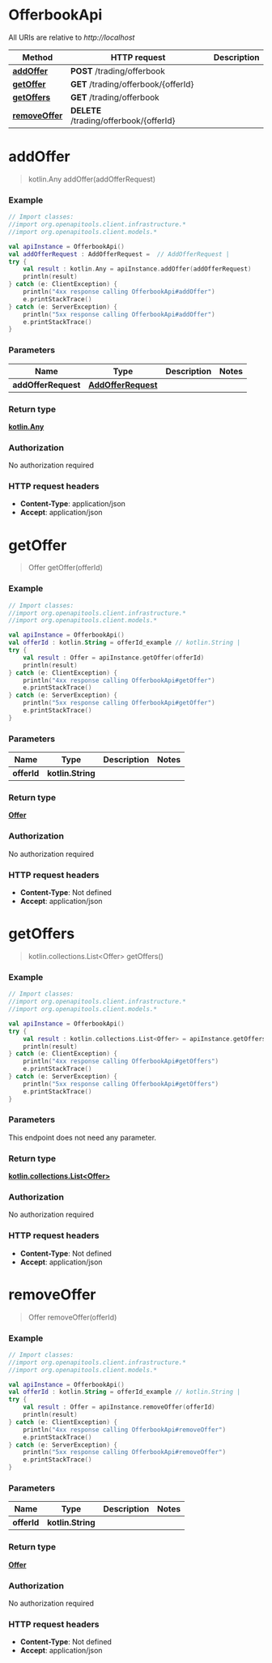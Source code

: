 # OfferbookApi

All URIs are relative to *http://localhost*

Method | HTTP request | Description
------------- | ------------- | -------------
[**addOffer**](OfferbookApi.md#addOffer) | **POST** /trading/offerbook | 
[**getOffer**](OfferbookApi.md#getOffer) | **GET** /trading/offerbook/{offerId} | 
[**getOffers**](OfferbookApi.md#getOffers) | **GET** /trading/offerbook | 
[**removeOffer**](OfferbookApi.md#removeOffer) | **DELETE** /trading/offerbook/{offerId} | 


<a id="addOffer"></a>
# **addOffer**
> kotlin.Any addOffer(addOfferRequest)



### Example
```kotlin
// Import classes:
//import org.openapitools.client.infrastructure.*
//import org.openapitools.client.models.*

val apiInstance = OfferbookApi()
val addOfferRequest : AddOfferRequest =  // AddOfferRequest | 
try {
    val result : kotlin.Any = apiInstance.addOffer(addOfferRequest)
    println(result)
} catch (e: ClientException) {
    println("4xx response calling OfferbookApi#addOffer")
    e.printStackTrace()
} catch (e: ServerException) {
    println("5xx response calling OfferbookApi#addOffer")
    e.printStackTrace()
}
```

### Parameters

Name | Type | Description  | Notes
------------- | ------------- | ------------- | -------------
 **addOfferRequest** | [**AddOfferRequest**](AddOfferRequest.md)|  |

### Return type

[**kotlin.Any**](kotlin.Any.md)

### Authorization

No authorization required

### HTTP request headers

 - **Content-Type**: application/json
 - **Accept**: application/json

<a id="getOffer"></a>
# **getOffer**
> Offer getOffer(offerId)



### Example
```kotlin
// Import classes:
//import org.openapitools.client.infrastructure.*
//import org.openapitools.client.models.*

val apiInstance = OfferbookApi()
val offerId : kotlin.String = offerId_example // kotlin.String | 
try {
    val result : Offer = apiInstance.getOffer(offerId)
    println(result)
} catch (e: ClientException) {
    println("4xx response calling OfferbookApi#getOffer")
    e.printStackTrace()
} catch (e: ServerException) {
    println("5xx response calling OfferbookApi#getOffer")
    e.printStackTrace()
}
```

### Parameters

Name | Type | Description  | Notes
------------- | ------------- | ------------- | -------------
 **offerId** | **kotlin.String**|  |

### Return type

[**Offer**](Offer.md)

### Authorization

No authorization required

### HTTP request headers

 - **Content-Type**: Not defined
 - **Accept**: application/json

<a id="getOffers"></a>
# **getOffers**
> kotlin.collections.List&lt;Offer&gt; getOffers()



### Example
```kotlin
// Import classes:
//import org.openapitools.client.infrastructure.*
//import org.openapitools.client.models.*

val apiInstance = OfferbookApi()
try {
    val result : kotlin.collections.List<Offer> = apiInstance.getOffers()
    println(result)
} catch (e: ClientException) {
    println("4xx response calling OfferbookApi#getOffers")
    e.printStackTrace()
} catch (e: ServerException) {
    println("5xx response calling OfferbookApi#getOffers")
    e.printStackTrace()
}
```

### Parameters
This endpoint does not need any parameter.

### Return type

[**kotlin.collections.List&lt;Offer&gt;**](Offer.md)

### Authorization

No authorization required

### HTTP request headers

 - **Content-Type**: Not defined
 - **Accept**: application/json

<a id="removeOffer"></a>
# **removeOffer**
> Offer removeOffer(offerId)



### Example
```kotlin
// Import classes:
//import org.openapitools.client.infrastructure.*
//import org.openapitools.client.models.*

val apiInstance = OfferbookApi()
val offerId : kotlin.String = offerId_example // kotlin.String | 
try {
    val result : Offer = apiInstance.removeOffer(offerId)
    println(result)
} catch (e: ClientException) {
    println("4xx response calling OfferbookApi#removeOffer")
    e.printStackTrace()
} catch (e: ServerException) {
    println("5xx response calling OfferbookApi#removeOffer")
    e.printStackTrace()
}
```

### Parameters

Name | Type | Description  | Notes
------------- | ------------- | ------------- | -------------
 **offerId** | **kotlin.String**|  |

### Return type

[**Offer**](Offer.md)

### Authorization

No authorization required

### HTTP request headers

 - **Content-Type**: Not defined
 - **Accept**: application/json

